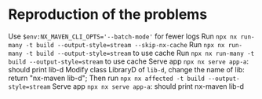 # Reproduction of the problems


  Use `$env:NX_MAVEN_CLI_OPTS='--batch-mode'` for fewer logs
  Run `npx nx run-many -t build --output-style=stream --skip-nx-cache`
  Run `npx nx run-many -t build --output-style=stream` to use cache
  Run `npx nx run-many -t build --output-style=stream` to use cache
  Serve app `npx nx serve app-a`: should print lib-d
  Modify class LibraryD of `lib-d`, change the name of lib:   return "nx-maven lib-d";
  Then run `npx nx affected -t build --output-style=stream`
  Serve app `npx nx serve app-a`: should print nx-maven lib-d
